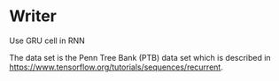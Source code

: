 # Writer

Use GRU cell in RNN

The data set is the Penn Tree Bank (PTB) data set which is described in https://www.tensorflow.org/tutorials/sequences/recurrent.
